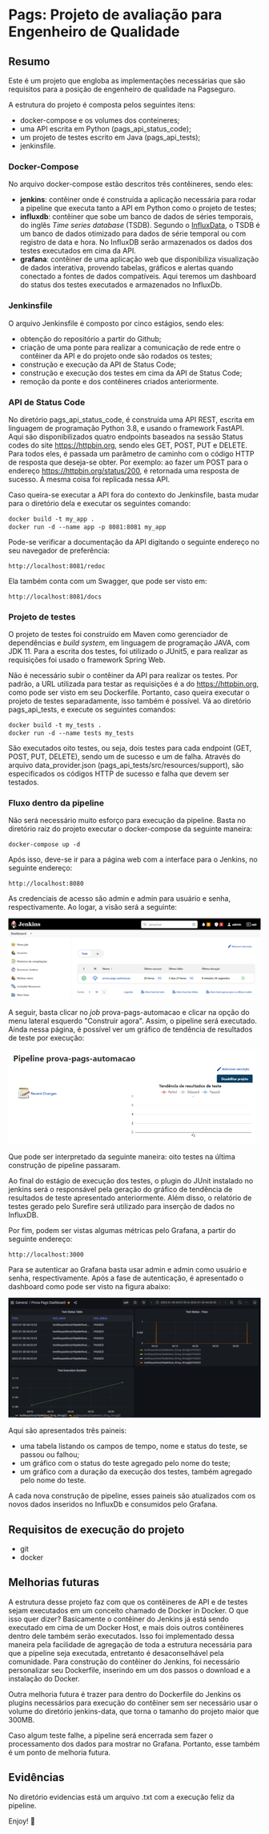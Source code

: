 # Pags: Projeto de avaliação para Engenheiro de Qualidade

## Resumo
Este é um projeto que engloba as implementações necessárias que são requisitos para a posição de engenheiro de qualidade na Pagseguro.

A estrutura do projeto é composta pelos seguintes itens:
* docker-compose e os volumes dos conteineres;
* uma API escrita em Python (pags_api_status_code);
* um projeto de testes escrito em Java (pags_api_tests);
* jenkinsfile.

### Docker-Compose
No arquivo docker-compose estão descritos três contêineres, sendo eles:
* <b>jenkins</b>: contêiner onde é construída a aplicação necessária para rodar a pipeline que executa tanto a API em Python como o projeto de testes;
* <b>influxdb</b>: contêiner que sobe um banco de dados de séries temporais, do inglês <i>Time series database</i> (TSDB). Segundo o <a href="https://www.influxdata.com/time-series-database/">InfluxData</a>, o TSDB é um banco de dados otimizado para dados de série temporal ou com registro de data e hora. No InfluxDB serão armazenados os dados dos testes executados em cima da API.
* <b>grafana</b>: contêiner de uma aplicação web que disponibiliza visualização de dados interativa, provendo tabelas, gráficos e alertas quando conectado a fontes de dados compatíveis. Aqui teremos um dashboard do status dos testes executados e armazenados no InfluxDb.

### Jenkinsfile
O arquivo Jenkinsfile é composto por cinco estágios, sendo eles:
* obtenção do repositório a partir do Github;
* criação de uma ponte para realizar a comunicação de rede entre o contêiner da API e do projeto onde são rodados os testes;
* construção e execução da API de Status Code;
* construção e execução dos testes em cima da API de Status Code;
* remoção da ponte e dos contêineres criados anteriormente.

### API de Status Code
No diretório pags_api_status_code, é construída uma API REST, escrita em linguagem de programação Python 3.8, e usando o framework FastAPI. Aqui são disponibilizados quatro endpoints baseados na sessão Status codes do site https://httpbin.org, sendo eles GET, POST, PUT e DELETE. Para todos eles, é passada um parâmetro de caminho com o código HTTP de resposta que deseja-se obter. Por exemplo: ao fazer um POST para o endereço https://httpbin.org/status/200, é retornada uma resposta de sucesso. A mesma coisa foi replicada nessa API. 

Caso queira-se executar a API fora do contexto do Jenkinsfile, basta mudar para o diretório dela e executar os seguintes comando:

```
docker build -t my_app .
docker run -d --name app -p 8081:8081 my_app
```

Pode-se verificar a documentação da API digitando o seguinte endereço no seu navegador de preferência:

```
http://localhost:8081/redoc
```

Ela também conta com um Swagger, que pode ser visto em:
```
http://localhost:8081/docs
```
### Projeto de testes
O projeto de testes foi construído em Maven como gerenciador de dependências e <i>build system</i>, em linguagem de programação JAVA, com JDK 11. Para a escrita dos testes, foi utilizado o JUnit5, e para realizar as requisições foi usado o framework Spring Web.

Não é necessário subir o contêiner da API para realizar os testes. Por padrão, a URL utilizada para testar as requisições é a do https://httpbin.org, como pode ser visto em seu Dockerfile. Portanto, caso queira executar o projeto de testes separadamente, isso também é possível. Vá ao diretório pags_api_tests, e execute os seguintes comandos:

```
docker build -t my_tests .
docker run -d --name tests my_tests
```

São executados oito testes, ou seja, dois testes para cada endpoint (GET, POST, PUT, DELETE), sendo um de sucesso e um de falha. Através do arquivo data_provider.json (pags_api_tests/src/resources/support), são especificados os códigos HTTP de sucesso e falha que devem ser testados.

### Fluxo dentro da pipeline
Não será necessário muito esforço para execução da pipeline. Basta no diretório raiz do projeto executar o docker-compose da seguinte maneira:

```
docker-compose up -d
```

Após isso, deve-se ir para a página web com a interface para o Jenkins, no seguinte endereço:

```
http://localhost:8080
```

As credenciais de acesso são admin e admin para usuário e senha, respectivamente. Ao logar, a visão será a seguinte:

![dashboard_jenkins](./dashboard_jenkins.PNG)

A seguir, basta clicar no <i>job</i> prova-pags-automacao e clicar na opção do menu lateral esquerdo "Construir agora". Assim, o pipeline será executado. Ainda nessa página, é possível ver um gráfico de tendência de resultados de teste por execução:

![graph_tests_junit](./graph_tests_junit.PNG)

Que pode ser interpretado da seguinte maneira: oito testes na última construção de pipeline passaram.

Ao final do estágio de execução dos testes, o plugin do JUnit instalado no jenkins será o responsável pela geração do gráfico de tendência de resultados de teste apresentado anteriormente. Além disso, o relatório de testes gerado pelo Surefire será utilizado para inserção de dados no InfluxDB.

Por fim, podem ser vistas algumas métricas pelo Grafana, a partir do seguinte endereço:

```
http://localhost:3000
```

Para se autenticar ao Grafana basta usar admin e admin como usuário e senha, respectivamente. Após a fase de autenticação, é apresentado o dashboard como pode ser visto na figura abaixo:

![grafana_dashboard](./grafana_dashboard.PNG)

Aqui são apresentados três paineis:
* uma tabela listando os campos de tempo, nome e status do teste, se passou ou falhou;
* um gráfico com o status do teste agregado pelo nome do teste;
* um gráfico com a duração da execução dos testes, também agregado pelo nome do teste.

A cada nova construção de pipeline, esses paineis são atualizados com os novos dados inseridos no InfluxDb e consumidos pelo Grafana.

## Requisitos de execução do projeto
* git
* docker

## Melhorias futuras
A estrutura desse projeto faz com que os contêineres de API e de testes sejam executados em um conceito chamado de Docker in Docker. O que isso quer dizer? Basicamente o contêiner do Jenkins já está sendo executado em cima de um Docker Host, e mais dois outros contêineres dentro dele também serão executados. Isso foi implementado dessa maneira pela facilidade de agregação de toda a estrutura necessária para que a pipeline seja executada, entretanto é desaconselhável pela comunidade. Para construção do contêiner do Jenkins, foi necessário personalizar seu Dockerfile, inserindo em um dos passos o download e a instalação do Docker.

Outra melhoria futura é trazer para dentro do Dockerfile do Jenkins os plugins necessários para execução do contêiner sem ser necessário usar o volume do diretório jenkins-data, que torna o tamanho do projeto maior que 300MB.

Caso algum teste falhe, a pipeline será encerrada sem fazer o processamento dos dados para mostrar no Grafana. Portanto, esse também é um ponto de melhoria futura.

## Evidências
No diretório evidencias está um arquivo .txt com a execução feliz da pipeline.

Enjoy! 🎉